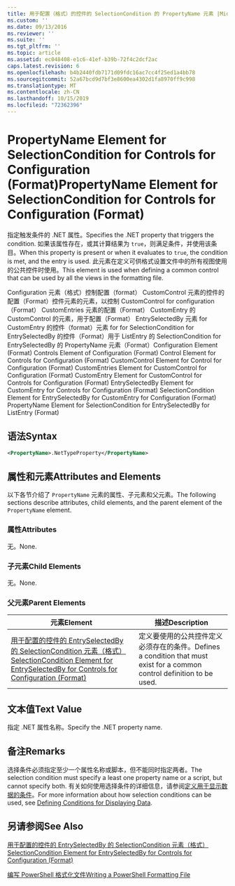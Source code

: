 ```yaml
---
title: 用于配置（格式）的控件的 SelectionCondition 的 PropertyName 元素 |Microsoft Docs
ms.custom: ''
ms.date: 09/13/2016
ms.reviewer: ''
ms.suite: ''
ms.tgt_pltfrm: ''
ms.topic: article
ms.assetid: ec048408-e1c6-41ef-b39b-72f4c2dcf2ac
caps.latest.revision: 6
ms.openlocfilehash: b4b2440fdb7171d09fdc16ac7cc4f25ed1a4bb78
ms.sourcegitcommit: 52a67bcd9d7bf3e8600ea4302d1fa8970ff9c998
ms.translationtype: MT
ms.contentlocale: zh-CN
ms.lasthandoff: 10/15/2019
ms.locfileid: "72362396"
---
```

# <a name="propertyname-element-for-selectioncondition-for-controls-for-configuration-format"></a><span data-ttu-id="cb1d6-102">PropertyName Element for SelectionCondition for Controls for Configuration (Format)</span><span class="sxs-lookup"><span data-stu-id="cb1d6-102">PropertyName Element for SelectionCondition for Controls for Configuration (Format)</span></span>

<span data-ttu-id="cb1d6-103">指定触发条件的 .NET 属性。</span><span class="sxs-lookup"><span data-stu-id="cb1d6-103">Specifies the .NET property that triggers the condition.</span></span> <span data-ttu-id="cb1d6-104">如果该属性存在，或其计算结果为 `true`，则满足条件，并使用该条目。</span><span class="sxs-lookup"><span data-stu-id="cb1d6-104">When this property is present or when it evaluates to `true`, the condition is met, and the entry is used.</span></span> <span data-ttu-id="cb1d6-105">此元素在定义可供格式设置文件中的所有视图使用的公共控件时使用。</span><span class="sxs-lookup"><span data-stu-id="cb1d6-105">This element is used when defining a common control that can be used by all the views in the formatting file.</span></span>

<span data-ttu-id="cb1d6-106">Configuration 元素（格式）控制配置（format） CustomControl 元素的控件的配置（Format）控件元素的元素，以控制 CustomControl for configuration （Format） CustomEntries 元素的配置（Format） CustomEntry 的 CustomControl 的元素，用于配置（Format） EntrySelectedBy 元素 for CustomEntry 的控件（format）元素 for for SelectionCondition for EntrySelectedBy 的控件（Format）用于 ListEntry 的 SelectionCondition for EntrySelectedBy 的 PropertyName 元素（Format）</span><span class="sxs-lookup"><span data-stu-id="cb1d6-106">Configuration Element (Format) Controls Element of Configuration (Format) Control Element for Controls for Configuration (Format) CustomControl Element for Control for Configuration (Format) CustomEntries Element for CustomControl for Configuration (Format) CustomEntry Element for CustomControl for Controls for Configuration (Format) EntrySelectedBy Element for CustomEntry for Controls for Configuration (Format) SelectionCondition Element for EntrySelectedBy for CustomEntry for Configuration (Format) PropertyName Element for SelectionCondition for EntrySelectedBy for ListEntry (Format)</span></span>

## <a name="syntax"></a><span data-ttu-id="cb1d6-107">语法</span><span class="sxs-lookup"><span data-stu-id="cb1d6-107">Syntax</span></span>

```xml
<PropertyName>.NetTypeProperty</PropertyName>
```

## <a name="attributes-and-elements"></a><span data-ttu-id="cb1d6-108">属性和元素</span><span class="sxs-lookup"><span data-stu-id="cb1d6-108">Attributes and Elements</span></span>

<span data-ttu-id="cb1d6-109">以下各节介绍了 `PropertyName` 元素的属性、子元素和父元素。</span><span class="sxs-lookup"><span data-stu-id="cb1d6-109">The following sections describe attributes, child elements, and the parent element of the `PropertyName` element.</span></span>

### <a name="attributes"></a><span data-ttu-id="cb1d6-110">属性</span><span class="sxs-lookup"><span data-stu-id="cb1d6-110">Attributes</span></span>

<span data-ttu-id="cb1d6-111">无。</span><span class="sxs-lookup"><span data-stu-id="cb1d6-111">None.</span></span>

### <a name="child-elements"></a><span data-ttu-id="cb1d6-112">子元素</span><span class="sxs-lookup"><span data-stu-id="cb1d6-112">Child Elements</span></span>

<span data-ttu-id="cb1d6-113">无。</span><span class="sxs-lookup"><span data-stu-id="cb1d6-113">None.</span></span>

### <a name="parent-elements"></a><span data-ttu-id="cb1d6-114">父元素</span><span class="sxs-lookup"><span data-stu-id="cb1d6-114">Parent Elements</span></span>

|<span data-ttu-id="cb1d6-115">元素</span><span class="sxs-lookup"><span data-stu-id="cb1d6-115">Element</span></span>|<span data-ttu-id="cb1d6-116">描述</span><span class="sxs-lookup"><span data-stu-id="cb1d6-116">Description</span></span>|
|-------------|-----------------|
|[<span data-ttu-id="cb1d6-117">用于配置的控件的 EntrySelectedBy 的 SelectionCondition 元素（格式）</span><span class="sxs-lookup"><span data-stu-id="cb1d6-117">SelectionCondition Element for EntrySelectedBy for Controls for Configuration (Format)</span></span>](./selectioncondition-element-for-entryselectedby-for-controls-for-configuration-format.md)|<span data-ttu-id="cb1d6-118">定义要使用的公共控件定义必须存在的条件。</span><span class="sxs-lookup"><span data-stu-id="cb1d6-118">Defines a condition that must exist for a common control definition to be used.</span></span>|

## <a name="text-value"></a><span data-ttu-id="cb1d6-119">文本值</span><span class="sxs-lookup"><span data-stu-id="cb1d6-119">Text Value</span></span>

<span data-ttu-id="cb1d6-120">指定 .NET 属性名称。</span><span class="sxs-lookup"><span data-stu-id="cb1d6-120">Specify the .NET property name.</span></span>

## <a name="remarks"></a><span data-ttu-id="cb1d6-121">备注</span><span class="sxs-lookup"><span data-stu-id="cb1d6-121">Remarks</span></span>

<span data-ttu-id="cb1d6-122">选择条件必须指定至少一个属性名称或脚本，但不能同时指定两者。</span><span class="sxs-lookup"><span data-stu-id="cb1d6-122">The selection condition must specify a least one property name or a script, but cannot specify both.</span></span> <span data-ttu-id="cb1d6-123">有关如何使用选择条件的详细信息，请参阅[定义用于显示数据的条件](./defining-conditions-for-displaying-data.md)。</span><span class="sxs-lookup"><span data-stu-id="cb1d6-123">For more information about how selection conditions can be used, see [Defining Conditions for Displaying Data](./defining-conditions-for-displaying-data.md).</span></span>

## <a name="see-also"></a><span data-ttu-id="cb1d6-124">另请参阅</span><span class="sxs-lookup"><span data-stu-id="cb1d6-124">See Also</span></span>

[<span data-ttu-id="cb1d6-125">用于配置的控件的 EntrySelectedBy 的 SelectionCondition 元素（格式）</span><span class="sxs-lookup"><span data-stu-id="cb1d6-125">SelectionCondition Element for EntrySelectedBy for Controls for Configuration (Format)</span></span>](./selectioncondition-element-for-entryselectedby-for-controls-for-configuration-format.md)

[<span data-ttu-id="cb1d6-126">编写 PowerShell 格式化文件</span><span class="sxs-lookup"><span data-stu-id="cb1d6-126">Writing a PowerShell Formatting File</span></span>](./writing-a-powershell-formatting-file.md)
